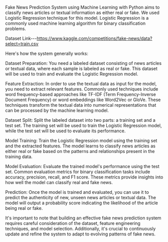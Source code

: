 Fake News Prediction System using Machine Learning with Python aims to classify news articles or textual information as either real or fake.
We used Logistic Regression technique for this model.
Logistic Regression is a commonly used machine learning algorithm for binary classification problems.

Dataset Link---https://www.kaggle.com/competitions/fake-news/data?select=train.csv

Here's how the system generally works:

Dataset Preparation: You need a labeled dataset consisting of news articles or textual data, where each sample is labeled as real or fake. This dataset will be used to train and evaluate the Logistic Regression model.

Feature Extraction: In order to use the textual data as input for the model, you need to extract relevant features. Commonly used techniques include word frequency-based approaches like TF-IDF (Term Frequency-Inverse Document Frequency) or word embeddings like Word2Vec or GloVe. These techniques transform the textual data into numerical representations that can be processed by the machine learning model.

Dataset Split: Split the labeled dataset into two parts: a training set and a test set. The training set will be used to train the Logistic Regression model, while the test set will be used to evaluate its performance.

Model Training: Train the Logistic Regression model using the training set and the extracted features. The model learns to classify news articles as either real or fake based on the patterns and relationships present in the training data.

Model Evaluation: Evaluate the trained model's performance using the test set. Common evaluation metrics for binary classification tasks include accuracy, precision, recall, and F1 score. These metrics provide insights into how well the model can classify real and fake news.

Prediction: Once the model is trained and evaluated, you can use it to predict the authenticity of new, unseen news articles or textual data. The model will output a probability score indicating the likelihood of the article being real or fake.

It's important to note that building an effective fake news prediction system requires careful consideration of the dataset, feature engineering techniques, and model selection. Additionally, it's crucial to continuously update and refine the system to adapt to evolving patterns of fake news.
